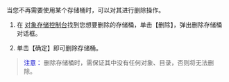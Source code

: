 当您不再需要使用某个存储桶时，可以对其进行删除操作。
1. 在 [对象存储控制台](http://console.tcecqpoc.fsphere.cn/cos)找到您想要删除的存储桶，单击【删除】，弹出删除存储桶对话框。

2. 单击【确定】即可删除存储桶。

> <font color="#0000cc">注意： </font>
> 删除存储桶时，需保证其中没有任何对象、目录，否则将无法删除。




